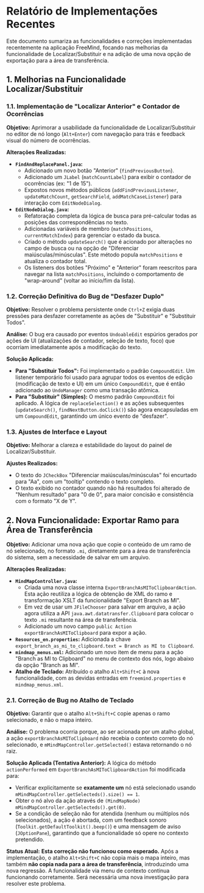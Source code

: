 # Relatório de Implementações Recentes

Este documento sumariza as funcionalidades e correções implementadas recentemente na aplicação FreeMind, focando nas melhorias da funcionalidade de Localizar/Substituir e na adição de uma nova opção de exportação para a área de transferência.

## 1. Melhorias na Funcionalidade Localizar/Substituir

### 1.1. Implementação de "Localizar Anterior" e Contador de Ocorrências

**Objetivo:** Aprimorar a usabilidade da funcionalidade de Localizar/Substituir no editor de nó longo (`Alt+Enter`) com navegação para trás e feedback visual do número de ocorrências.

**Alterações Realizadas:**
-   **`FindAndReplacePanel.java`:**
    -   Adicionado um novo botão "Anterior" (`findPreviousButton`).
    -   Adicionado um `JLabel` (`matchCountLabel`) para exibir o contador de ocorrências (ex: "1 de 15").
    -   Expostos novos métodos públicos (`addFindPreviousListener`, `updateMatchCount`, `getSearchField`, `addMatchCaseListener`) para interação com `EditNodeDialog`.
-   **`EditNodeDialog.java`:**
    -   Refatoração completa da lógica de busca para pré-calcular todas as posições das correspondências no texto.
    -   Adicionadas variáveis de membro (`matchPositions`, `currentMatchIndex`) para gerenciar o estado da busca.
    -   Criado o método `updateSearch()` que é acionado por alterações no campo de busca ou na opção de "Diferenciar maiúsculas/minúsculas". Este método popula `matchPositions` e atualiza o contador total.
    -   Os listeners dos botões "Próximo" e "Anterior" foram reescritos para navegar na lista `matchPositions`, incluindo o comportamento de "wrap-around" (voltar ao início/fim da lista).

### 1.2. Correção Definitiva do Bug de "Desfazer Duplo"

**Objetivo:** Resolver o problema persistente onde `Ctrl+Z` exigia duas pressões para desfazer corretamente as ações de "Substituir" e "Substituir Todos".

**Análise:** O bug era causado por eventos `UndoableEdit` espúrios gerados por ações de UI (atualizações de contador, seleção de texto, foco) que ocorriam imediatamente após a modificação do texto.

**Solução Aplicada:**
-   **Para "Substituir Todos":** Foi implementado o padrão `CompoundEdit`. Um listener temporário foi usado para agrupar todos os eventos de edição (modificação de texto e UI) em um único `CompoundEdit`, que é então adicionado ao `UndoManager` como uma transação atômica.
-   **Para "Substituir" (Simples):** O mesmo padrão `CompoundEdit` foi aplicado. A lógica de `replaceSelection()` e as ações subsequentes (`updateSearch()`, `findNextButton.doClick()`) são agora encapsuladas em um `CompoundEdit`, garantindo um único evento de "desfazer".

### 1.3. Ajustes de Interface e Layout

**Objetivo:** Melhorar a clareza e estabilidade do layout do painel de Localizar/Substituir.

**Ajustes Realizados:**
-   O texto do `JCheckBox` "Diferenciar maiúsculas/minúsculas" foi encurtado para "Aa", com um "tooltip" contendo o texto completo.
-   O texto exibido no contador quando não há resultados foi alterado de "Nenhum resultado" para "0 de 0", para maior concisão e consistência com o formato "X de Y".

## 2. Nova Funcionalidade: Exportar Ramo para Área de Transferência

**Objetivo:** Adicionar uma nova ação que copie o conteúdo de um ramo de nó selecionado, no formato `.mi`, diretamente para a área de transferência do sistema, sem a necessidade de salvar em um arquivo.

**Alterações Realizadas:**
-   **`MindMapController.java`:**
    -   Criada uma nova classe interna `ExportBranchAsMIToClipboardAction`. Esta ação reutiliza a lógica de obtenção de XML do ramo e transformação XSLT da funcionalidade "Export Branch as MI".
    -   Em vez de usar um `JFileChooser` para salvar em arquivo, a ação agora utiliza a API `java.awt.datatransfer.Clipboard` para colocar o texto `.mi` resultante na área de transferência.
    -   Adicionado um novo campo `public Action exportBranchAsMIToClipboard` para expor a ação.
-   **`Resources_en.properties`:** Adicionada a chave `export_branch_as_mi_to_clipboard.text = Branch as MI to Clipboard`.
-   **`mindmap_menus.xml`:** Adicionado um novo item de menu para a ação "Branch as MI to Clipboard" no menu de contexto dos nós, logo abaixo da opção "Branch as MI".
-   **Atalho de Teclado:** Atribuído o atalho `Alt+Shift+C` à nova funcionalidade, com as devidas entradas em `freemind.properties` e `mindmap_menus.xml`.

### 2.1. Correção de Bug no Atalho de Teclado

**Objetivo:** Garantir que o atalho `Alt+Shift+C` copie apenas o ramo selecionado, e não o mapa inteiro.

**Análise:** O problema ocorria porque, ao ser acionada por um atalho global, a ação `exportBranchAsMIToClipboard` não recebia o contexto correto do nó selecionado, e `mMindMapController.getSelected()` estava retornando o nó raiz.

**Solução Aplicada (Tentativa Anterior):** A lógica do método `actionPerformed` em `ExportBranchAsMIToClipboardAction` foi modificada para:
-   Verificar explicitamente se **exatamente um** nó está selecionado usando `mMindMapController.getSelecteds().size() == 1`.
-   Obter o nó alvo da ação através de `(MindMapNode) mMindMapController.getSelecteds().get(0)`.
-   Se a condição de seleção não for atendida (nenhum ou múltiplos nós selecionados), a ação é abortada, com um feedback sonoro (`Toolkit.getDefaultToolkit().beep()`) e uma mensagem de aviso (`JOptionPane`), garantindo que a funcionalidade só opere no contexto pretendido.

**Status Atual:** **Esta correção não funcionou como esperado.** Após a implementação, o atalho `Alt+Shift+C` não copia mais o mapa inteiro, mas também **não copia nada para a área de transferência**, introduzindo uma nova regressão. A funcionalidade via menu de contexto continua funcionando corretamente. Será necessária uma nova investigação para resolver este problema.
